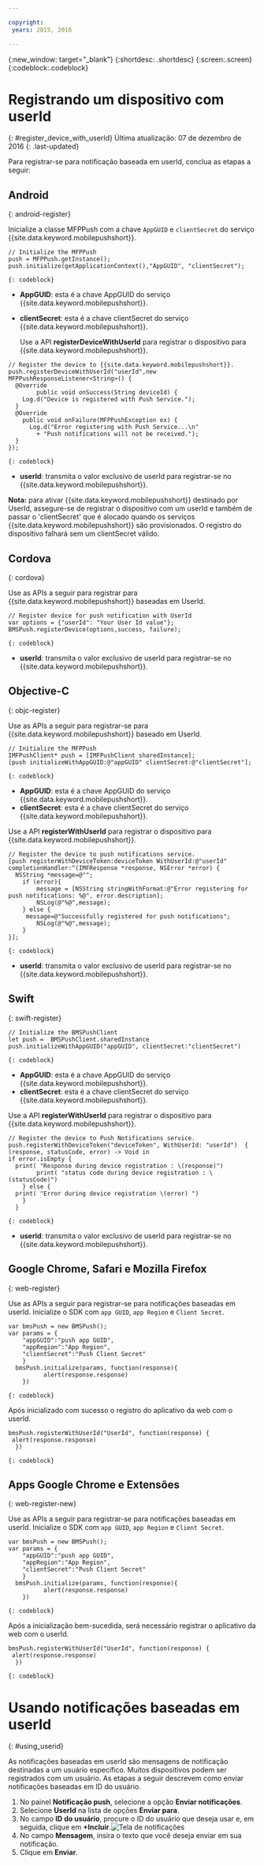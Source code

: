 ```yaml
---

copyright:
 years: 2015, 2016

---
```


{:new_window: target="_blank"}
{:shortdesc: .shortdesc}
{:screen:.screen}
{:codeblock:.codeblock}

# Registrando um dispositivo com userId
{: #register_device_with_userId}
Última atualização: 07 de dezembro de 2016
{: .last-updated}

Para registrar-se para notificação baseada em userId, conclua as etapas a seguir:

## Android
{: android-register}

Inicialize a classe MFPPush com a chave `AppGUID` e `clientSecret` do serviço {{site.data.keyword.mobilepushshort}}.
```
// Initialize the MFPPush
push = MFPPush.getInstance();
push.initialize(getApplicationContext(),"AppGUID", "clientSecret");
```
	{: codeblock}


- **AppGUID**: esta é a chave AppGUID do serviço
{{site.data.keyword.mobilepushshort}}. 
- **clientSecret**: esta é a chave clientSecret do serviço
{{site.data.keyword.mobilepushshort}}. 

  Use a API **registerDeviceWithUserId** para registrar o dispositivo para {{site.data.keyword.mobilepushshort}}.
```
// Register the device to {{site.data.keyword.mobilepushshort}}.
push.registerDeviceWithUserId("userId",new MFPPushResponseListener<String>() {
  @Override
	    public void onSuccess(String deviceId) {
    Log.d("Device is registered with Push Service.");
  }
  @Override
    public void onFailure(MFPPushException ex) {
      Log.d("Error registering with Push Service...\n"
        + "Push notifications will not be received.");
  }
});
```
	{: codeblock}


- **userId**: transmita o valor exclusivo de userId para registrar-se no {{site.data.keyword.mobilepushshort}}.

**Nota:** para ativar
{{site.data.keyword.mobilepushshort}} destinado por UserId, assegure-se de
registrar o dispositivo com um userId e também de passar o 'clientSecret'
que é alocado quando os serviços {{site.data.keyword.mobilepushshort}} são
provisionados. O registro do dispositivo falhará sem um clientSecret válido.

## Cordova
{: cordova}

Use as APIs a seguir para registrar para {{site.data.keyword.mobilepushshort}} baseadas em UserId.

```
// Register device for push notification with UserId
var options = {"userId": "Your User Id value"};
BMSPush.registerDevice(options,success, failure); 
```
	{: codeblock}


- **userId**: transmita o valor exclusivo de userId para registrar-se no {{site.data.keyword.mobilepushshort}}.


## Objective-C
{: objc-register}

Use as APIs a seguir para registrar-se para {{site.data.keyword.mobilepushshort}} baseado em
UserId.
```
// Initialize the MFPPush
IMFPushClient* push = [IMFPushClient sharedInstance];
[push initializeWithAppGUID:@"appGUID" clientSecret:@"clientSecret"];
```
	{: codeblock}


- **AppGUID**: esta é a chave AppGUID do serviço
{{site.data.keyword.mobilepushshort}}. 
- **clientSecret**: esta é a chave clientSecret do serviço
{{site.data.keyword.mobilepushshort}}. 

Use a API **registerWithUserId** para registrar o dispositivo para {{site.data.keyword.mobilepushshort}}.
```
// Register the device to push notifications service.
[push registerWithDeviceToken:deviceToken WithUserId:@"userId" completionHandler:^(IMFResponse *response, NSError *error) {
  NSString *message=@"";
	if (error){
        message = [NSString stringWithFormat:@"Error registering for push notifications: %@", error.description];
        NSLog(@"%@",message);
    } else {
     message=@"Successfully registered for push notifications";
        NSLog(@"%@",message);
    }
}];
```
	{: codeblock}


- **userId**: transmita o valor exclusivo de userId para registrar-se no
{{site.data.keyword.mobilepushshort}}.

## Swift
{: swift-register}

```
// Initialize the BMSPushClient
let push =  BMSPushClient.sharedInstance
push.initializeWithAppGUID("appGUID", clientSecret:"clientSecret")
```
	{: codeblock}


- **AppGUID**: esta é a chave AppGUID do serviço
{{site.data.keyword.mobilepushshort}}. 
- **clientSecret**: esta é a chave clientSecret do serviço
{{site.data.keyword.mobilepushshort}}. 

Use a API **registerWithUserId** para registrar o dispositivo para {{site.data.keyword.mobilepushshort}}.

```
// Register the device to Push Notifications service.
push.registerWithDeviceToken("deviceToken", WithUserId: "userId")  { (response, statusCode, error) -> Void in
if error.isEmpty {
  print( "Response during device registration : \(response)")
        print( "status code during device registration : \(statusCode)")
    } else {
  print( "Error during device registration \(error) ")
    }
  }
```
	{: codeblock}

- **userId**: transmita o valor exclusivo de userId para registrar-se no
{{site.data.keyword.mobilepushshort}}.

## Google Chrome, Safari e Mozilla Firefox
{: web-register}

Use as APIs a seguir para registrar-se para notificações baseadas em userId. Inicialize
o SDK com `app GUID`, `app Region` e
`Client Secret`.

```
var bmsPush = new BMSPush();
var params = {
    "appGUID":"push app GUID",
    "appRegion":"App Region",
    "clientSecret":"Push Client Secret" 
    }
  bmsPush.initialize(params, function(response){
          alert(response.response)
    })
```
	{: codeblock}
  
Após inicializado com sucesso o registro do aplicativo da web com o userId.

```
bmsPush.registerWithUserId("UserId", function(response) {
 alert(response.response)
  })
```
	{: codeblock}

## Apps Google Chrome e Extensões
{: web-register-new}

Use as APIs a seguir para registrar-se para notificações baseadas em userId. Inicialize
o SDK com `app GUID`, `app Region` e
`Client Secret`.

```
var bmsPush = new BMSPush();
var params = {
    "appGUID":"push app GUID",
    "appRegion":"App Region",
    "clientSecret":"Push Client Secret" 
    }
  bmsPush.initialize(params, function(response){
          alert(response.response)
    })
```
	{: codeblock}
  
Após a inicialização bem-sucedida, será necessário registrar o aplicativo da web com o userId.

```
bmsPush.registerWithUserId("UserId", function(response) {
 alert(response.response)
  })
```
	{: codeblock}

# Usando notificações baseadas em userId
{: #using_userid}

As notificações baseadas em userId são mensagens de notificação destinadas a
um usuário específico. Muitos dispositivos podem ser
registrados com um usuário. As etapas a seguir descrevem como enviar notificações baseadas em ID do usuário.

1. No painel **Notificação push**, selecione a opção
**Enviar notificações**.
1. Selecione **UserId** na lista de opções **Enviar para**.
1. No campo **ID do usuário**, procure o ID do usuário que deseja usar e, em seguida, clique em
**+Incluir**.![Tela de notificações](images/user_notification.jpg)
1. No campo **Mensagem**, insira o texto que você deseja enviar em sua notificação.
1. Clique em **Enviar**.
